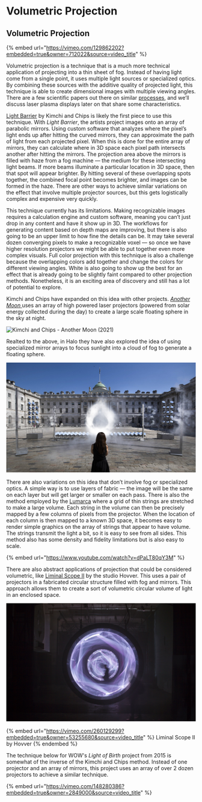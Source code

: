 # Volumetric Projection

## Volumetric Projection <a href="#ca28" id="ca28"></a>

{% embed url="https://vimeo.com/129862202?embedded=true&owner=712022&source=video_title" %}

Volumetric projection is a technique that is a much more technical application of projecting into a thin sheet of fog. Instead of having light come from a single point, it uses multiple light sources or specialized optics. By combining these sources with the additive quality of projected light, this technique is able to create dimensional images with multiple viewing angles. There are a few scientific papers out there on similar [processes](http://mrl.nyu.edu/\~perlin/holodust/), and we’ll discuss laser plasma displays later on that share some characteristics.

[Light Barrier](http://www.kimchiandchips.com/#lightbarriersecondedition) by Kimchi and Chips is likely the first piece to use this technique. With _Light Barrier_, the artists project images onto an array of parabolic mirrors. Using custom software that analyzes where the pixel’s light ends up after hitting the curved mirrors, they can approximate the path of light from each projected pixel. When this is done for the entire array of mirrors, they can calculate where in 3D space each pixel path intersects another after hitting the mirrors. The projection area above the mirrors is filled with haze from a fog machine — the medium for these intersecting light beams. If more beams illuminate a particular location in 3D space, then that spot will appear brighter. By hitting several of these overlapping spots together, the combined focal point becomes brighter, and images can be formed in the haze. There are other ways to achieve similar variations on the effect that involve multiple projector sources, but this gets logistically complex and expensive very quickly.

This technique currently has its limitations. Making recognizable images requires a calculation engine and custom software, meaning you can’t just drop in any content and have it show up in 3D. The workflows for generating content based on depth maps are improving, but there is also going to be an upper limit to how fine the details can be. It may take several dozen converging pixels to make a recognizable voxel — so once we have higher resolution projectors we might be able to put together even more complex visuals. Full color projection with this technique is also a challenge because the overlapping colors add together and change the colors for different viewing angles. White is also going to show up the best for an effect that is already going to be slightly faint compared to other projection methods. Nonetheless, it is an exciting area of discovery and still has a lot of potential to explore.

Kimchi and Chips have expanded on this idea with other projects. [_Another Moon_ ](https://www.kimchiandchips.com/works/anothermoon/)uses an array of high powered laser projectors (powered from solar energy collected during the day) to create a large scale floating sphere in the sky at night.

![Kimchi and Chips - Another Moon (2021)](../.gitbook/assets/Another\_moon.jpeg)

Realted to the above, in Halo they have also explored the idea of using specialized mirror arrays to focus sunlight into a cloud of fog to generate a floating sphere.

![Kimchi and Chips - Halo (2018)](../.gitbook/assets/Halo.jpeg)

There are also variations on this idea that don’t involve fog or specialized optics. A simple way is to use layers of fabric — the image will be the same on each layer but will get larger or smaller on each pass. There is also the method employed by the [Lumarca](https://www.albert-hwang.com/lumarca) where a grid of thin strings are stretched to make a large volume. Each string in the volume can then be precisely mapped by a few columns of pixels from the projector. When the location of each column is then mapped to a known 3D space, it becomes easy to render simple graphics on the array of strings that appear to have volume. The strings transmit the light a bit, so it is easy to see from all sides. This method also has some density and fidelity limitations but is also easy to scale.

{% embed url="https://www.youtube.com/watch?v=dPaLT80qY3M" %}

There are also abstract applications of projection that could be considered volumetric, like [Liminal Scope II](https://www.chrislunney.com/liminal-scope-ii) by the studio Hovver. This uses a pair of projectors in a fabricated circular structure filled with fog and mirrors. This approach allows them to create a sort of volumetric circular volume of light in an enclosed space.

![Liminal Scope II by Hovver](../.gitbook/assets/liminal+scope+final+image+1+DFN+trimmed.jpg)

{% embed url="https://vimeo.com/260129299?embedded=true&owner=53255680&source=video_title" %}
Liminal Scope II by Hovver
{% endembed %}

The technique below for WOW's _Light of Birth_ project from 2015 is somewhat of the inverse of the Kimchi and Chips method. Instead of one projector and an array of mirrors, this project uses an array of over 2 dozen projectors to achieve a similar technique.

{% embed url="https://vimeo.com/148280386?embedded=true&owner=2849000&source=video_title" %}
